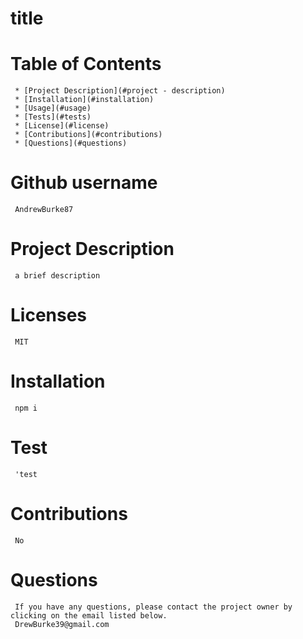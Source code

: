 # **title** 

  # Table of Contents
     * [Project Description](#project - description)
     * [Installation](#installation)
     * [Usage](#usage)
     * [Tests](#tests)
     * [License](#license)
     * [Contributions](#contributions)
     * [Questions](#questions)

  # Github username
     AndrewBurke87 

  # Project Description 
     a brief description 

  # Licenses
     MIT 

  # Installation
     npm i 

  # Test
     'test  

  # Contributions
     No
     
  # Questions
     If you have any questions, please contact the project owner by clicking on the email listed below. 
     DrewBurke39@gmail.com
